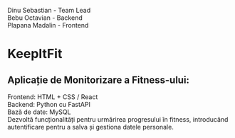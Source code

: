 Dinu Sebastian - Team Lead                                                                                                                                                                                              
Bebu Octavian - Backend                                                                                                                                                                                                 
Plapana Madalin - Frontend                                                                                                                                                                                             

# KeepItFit
## Aplicație de Monitorizare a Fitness-ului:

Frontend: HTML + CSS / React                                                                                                                                                                                                      
Backend: Python cu FastAPI                                                                                                                                                                                                       
Bază de date: MySQL                                                                                                                                                                                                                
Dezvoltă funcționalități pentru urmărirea progresului în fitness, introducând autentificare pentru a salva și gestiona datele personale.                                                                                                                                                   
